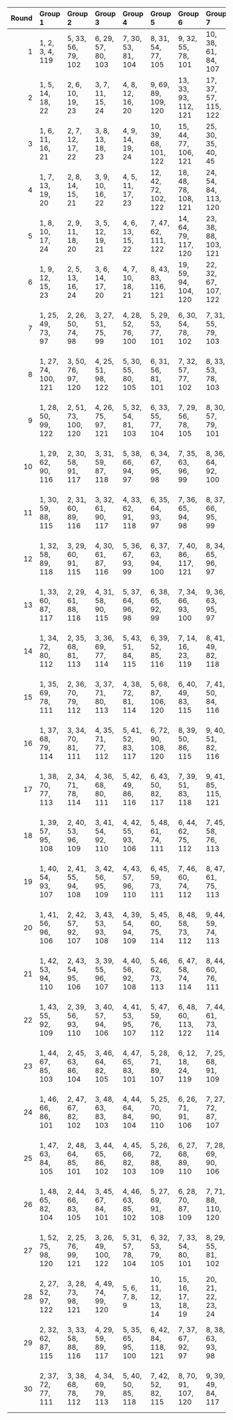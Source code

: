 |   Round | Group 1             | Group 2             | Group 3             | Group 4            | Group 5              | Group 6              | Group 7              | Group 8              | Group 9              | Group 10             | Group 11             | Group 12             | Group 13             | Group 14             | Group 15             | Group 16             | Group 17             | Group 18             | Group 19               | Group 20               | Group 21                | Group 22                | Group 23        | Group 24           | Group 25           |
|--------:|:--------------------|:--------------------|:--------------------|:-------------------|:---------------------|:---------------------|:---------------------|:---------------------|:---------------------|:---------------------|:---------------------|:---------------------|:---------------------|:---------------------|:---------------------|:---------------------|:---------------------|:---------------------|:-----------------------|:-----------------------|:------------------------|:------------------------|:----------------|:-------------------|:-------------------|
|       1 | 1, 2, 3, 4, 119     | 5, 33, 56, 79, 102  | 6, 29, 57, 80, 103  | 7, 30, 53, 81, 104 | 8, 31, 54, 77, 105   | 9, 32, 55, 78, 101   | 10, 38, 61, 84, 107  | 11, 34, 62, 85, 108  | 12, 35, 58, 86, 109  | 13, 36, 59, 82, 110  | 14, 37, 60, 83, 106  | 15, 43, 66, 89, 111  | 16, 39, 67, 90, 112  | 17, 40, 63, 91, 113  | 18, 41, 64, 87, 114  | 20, 48, 71, 94, 115  | 21, 44, 72, 95, 116  | 22, 45, 68, 96, 117  | 23, 46, 69, 92, 118    | 25, 26, 27, 28, 120    | 49, 50, 51, 52, 121     | 73, 74, 75, 76, 122     | 19, 42, 65, 88  | 24, 47, 70, 93     | 97, 98, 99, 100    |
|       2 | 1, 5, 14, 18, 22    | 2, 6, 10, 19, 23    | 3, 7, 11, 15, 24    | 4, 8, 12, 16, 20   | 9, 69, 89, 109, 120  | 13, 33, 93, 112, 121 | 17, 37, 57, 115, 122 | 25, 29, 38, 42, 46   | 26, 30, 34, 43, 47   | 27, 31, 35, 39, 48   | 28, 32, 36, 40, 44   | 45, 65, 85, 105, 119 | 49, 53, 62, 66, 70   | 50, 54, 58, 67, 71   | 51, 55, 59, 63, 72   | 52, 56, 60, 64, 68   | 73, 77, 86, 90, 94   | 74, 78, 82, 91, 95   | 75, 79, 83, 87, 96     | 76, 80, 84, 88, 92     | 97, 101, 110, 113, 116  | 98, 102, 106, 114, 117  | 21, 41, 61, 81  | 99, 103, 107, 118  | 100, 104, 108, 111 |
|       3 | 1, 6, 11, 16, 21    | 2, 7, 12, 17, 22    | 3, 8, 13, 18, 23    | 4, 9, 14, 19, 24   | 10, 39, 68, 101, 122 | 15, 44, 77, 106, 121 | 25, 30, 35, 40, 45   | 26, 31, 36, 41, 46   | 27, 32, 37, 42, 47   | 28, 33, 38, 43, 48   | 49, 54, 59, 64, 69   | 50, 55, 60, 65, 70   | 51, 56, 61, 66, 71   | 52, 57, 62, 67, 72   | 73, 78, 83, 88, 93   | 74, 79, 84, 89, 94   | 75, 80, 85, 90, 95   | 76, 81, 86, 91, 96   | 97, 102, 107, 111, 115 | 98, 103, 108, 112, 116 | 99, 104, 109, 113, 117  | 100, 105, 110, 114, 118 | 5, 34, 63, 92   | 20, 53, 82, 120    | 29, 58, 87, 119    |
|       4 | 1, 7, 13, 19, 20    | 2, 8, 14, 15, 21    | 3, 9, 10, 16, 22    | 4, 5, 11, 17, 23   | 12, 42, 72, 102, 122 | 18, 48, 78, 108, 121 | 24, 54, 84, 113, 120 | 25, 31, 37, 43, 44   | 26, 32, 38, 39, 45   | 27, 33, 34, 40, 46   | 28, 29, 35, 41, 47   | 30, 60, 90, 118, 119 | 49, 55, 61, 67, 68   | 50, 56, 62, 63, 69   | 51, 57, 58, 64, 70   | 52, 53, 59, 65, 71   | 73, 79, 85, 91, 92   | 74, 80, 86, 87, 93   | 75, 81, 82, 88, 94     | 76, 77, 83, 89, 95     | 99, 105, 106, 111, 116  | 100, 101, 107, 112, 117 | 6, 36, 66, 96   | 97, 103, 109, 114  | 98, 104, 110, 115  |
|       5 | 1, 8, 10, 17, 24    | 2, 9, 11, 18, 20    | 3, 5, 12, 19, 21    | 4, 6, 13, 15, 22   | 7, 47, 62, 111, 122  | 14, 64, 79, 117, 120 | 23, 38, 88, 103, 121 | 25, 32, 34, 41, 48   | 26, 33, 35, 42, 44   | 27, 29, 36, 43, 45   | 28, 30, 37, 39, 46   | 40, 55, 95, 110, 119 | 49, 56, 58, 65, 72   | 50, 57, 59, 66, 68   | 51, 53, 60, 67, 69   | 52, 54, 61, 63, 70   | 73, 80, 82, 89, 96   | 74, 81, 83, 90, 92   | 75, 77, 84, 91, 93     | 76, 78, 85, 87, 94     | 97, 104, 106, 112, 118  | 99, 101, 108, 114, 115  | 16, 31, 71, 86  | 98, 105, 107, 113  | 100, 102, 109, 116 |
|       6 | 1, 9, 12, 15, 23    | 2, 5, 13, 16, 24    | 3, 6, 14, 17, 20    | 4, 7, 10, 18, 21   | 8, 43, 83, 116, 121  | 19, 59, 94, 104, 120 | 22, 32, 67, 107, 122 | 25, 33, 36, 39, 47   | 26, 29, 37, 40, 48   | 27, 30, 38, 41, 44   | 28, 31, 34, 42, 45   | 35, 70, 80, 114, 119 | 49, 57, 60, 63, 71   | 50, 53, 61, 64, 72   | 51, 54, 62, 65, 68   | 52, 55, 58, 66, 69   | 73, 81, 84, 87, 95   | 74, 77, 85, 88, 96   | 75, 78, 86, 89, 92     | 76, 79, 82, 90, 93     | 98, 101, 109, 111, 118  | 100, 103, 106, 113, 115 | 11, 46, 56, 91  | 97, 105, 108, 117  | 99, 102, 110, 112  |
|       7 | 1, 25, 49, 73, 97   | 2, 26, 50, 74, 98   | 3, 27, 51, 75, 99   | 4, 28, 52, 76, 100 | 5, 29, 53, 77, 101   | 6, 30, 54, 78, 102   | 7, 31, 55, 79, 103   | 8, 32, 56, 80, 104   | 9, 33, 57, 81, 105   | 10, 34, 58, 82, 106  | 11, 35, 59, 83, 107  | 12, 36, 60, 84, 108  | 13, 37, 61, 85, 109  | 14, 38, 62, 86, 110  | 16, 40, 64, 88, 111  | 17, 41, 65, 89, 112  | 18, 42, 66, 90, 113  | 19, 43, 67, 91, 114  | 21, 45, 69, 93, 115    | 22, 46, 70, 94, 116    | 23, 47, 71, 95, 117     | 24, 48, 72, 96, 118     | 15, 39, 63, 87  | 20, 44, 68, 92     | 119, 120, 121, 122 |
|       8 | 1, 27, 74, 100, 121 | 3, 50, 76, 97, 120  | 4, 25, 51, 98, 122  | 5, 30, 55, 80, 105 | 6, 31, 56, 81, 101   | 7, 32, 57, 77, 102   | 8, 33, 53, 78, 103   | 9, 29, 54, 79, 104   | 10, 35, 60, 85, 110  | 11, 36, 61, 86, 106  | 12, 37, 62, 82, 107  | 13, 38, 58, 83, 108  | 14, 34, 59, 84, 109  | 15, 40, 65, 90, 114  | 17, 42, 67, 87, 111  | 18, 43, 63, 88, 112  | 19, 39, 64, 89, 113  | 20, 45, 70, 95, 118  | 22, 47, 72, 92, 115    | 23, 48, 68, 93, 116    | 24, 44, 69, 94, 117     | 26, 52, 73, 99, 119     | 2, 28, 49, 75   | 16, 41, 66, 91     | 21, 46, 71, 96     |
|       9 | 1, 28, 50, 99, 122  | 2, 51, 73, 100, 120 | 4, 26, 75, 97, 121  | 5, 32, 54, 81, 103 | 6, 33, 55, 77, 104   | 7, 29, 56, 78, 105   | 8, 30, 57, 79, 101   | 9, 31, 53, 80, 102   | 10, 37, 59, 86, 108  | 11, 38, 60, 82, 109  | 12, 34, 61, 83, 110  | 13, 35, 62, 84, 106  | 14, 36, 58, 85, 107  | 15, 42, 64, 91, 112  | 16, 43, 65, 87, 113  | 17, 39, 66, 88, 114  | 19, 41, 63, 90, 111  | 20, 47, 69, 96, 116  | 21, 48, 70, 92, 117    | 22, 44, 71, 93, 118    | 24, 46, 68, 95, 115     | 27, 49, 76, 98, 119     | 3, 25, 52, 74   | 18, 40, 67, 89     | 23, 45, 72, 94     |
|      10 | 1, 29, 62, 90, 116  | 2, 30, 58, 91, 117  | 3, 31, 59, 87, 118  | 5, 38, 66, 94, 97  | 6, 34, 67, 95, 98    | 7, 35, 63, 96, 99    | 8, 36, 64, 92, 100   | 9, 13, 17, 21, 119   | 10, 43, 71, 74, 102  | 11, 39, 72, 75, 103  | 12, 40, 68, 76, 104  | 14, 42, 70, 73, 101  | 15, 48, 51, 79, 107  | 16, 44, 52, 80, 108  | 18, 46, 49, 77, 110  | 19, 47, 50, 78, 106  | 20, 28, 56, 84, 111  | 22, 25, 53, 86, 113  | 23, 26, 54, 82, 114    | 33, 37, 41, 45, 120    | 57, 61, 65, 69, 121     | 81, 85, 89, 93, 122     | 4, 32, 60, 88   | 24, 27, 55, 83     | 105, 109, 112, 115 |
|      11 | 1, 30, 59, 88, 115  | 2, 31, 60, 89, 116  | 3, 32, 61, 90, 117  | 4, 33, 62, 91, 118 | 6, 35, 64, 93, 97    | 7, 36, 65, 94, 98    | 8, 37, 66, 95, 99    | 9, 38, 67, 96, 100   | 11, 40, 69, 73, 102  | 12, 41, 70, 74, 103  | 13, 42, 71, 75, 104  | 14, 43, 72, 76, 105  | 15, 58, 92, 101, 120 | 16, 45, 49, 78, 107  | 17, 46, 50, 79, 108  | 18, 47, 51, 80, 109  | 19, 48, 52, 81, 110  | 20, 29, 63, 106, 122 | 21, 25, 54, 83, 111    | 22, 26, 55, 84, 112    | 23, 27, 56, 85, 113     | 24, 28, 57, 86, 114     | 5, 39, 82, 121  | 10, 44, 53, 87     | 34, 68, 77, 119    |
|      12 | 1, 32, 58, 89, 118  | 3, 29, 60, 91, 115  | 4, 30, 61, 87, 116  | 5, 36, 67, 93, 99  | 6, 37, 63, 94, 100   | 7, 40, 86, 117, 121  | 8, 34, 65, 96, 97    | 9, 35, 66, 92, 98    | 10, 41, 72, 73, 104  | 11, 42, 68, 74, 105  | 12, 43, 69, 75, 101  | 13, 39, 70, 76, 102  | 15, 46, 52, 78, 109  | 16, 62, 95, 103, 120 | 17, 48, 49, 80, 106  | 18, 44, 50, 81, 107  | 19, 45, 51, 77, 108  | 20, 26, 57, 83, 113  | 21, 27, 53, 84, 114    | 23, 31, 64, 110, 122   | 24, 25, 56, 82, 112     | 38, 71, 79, 111, 119    | 2, 33, 59, 90   | 14, 47, 55, 88     | 22, 28, 54, 85     |
|      13 | 1, 33, 60, 87, 117  | 2, 29, 61, 88, 118  | 4, 31, 58, 90, 115  | 5, 37, 64, 96, 98  | 6, 38, 65, 92, 99    | 7, 34, 66, 93, 100   | 9, 36, 63, 95, 97    | 10, 42, 69, 76, 103  | 11, 43, 70, 104, 122 | 12, 39, 71, 73, 105  | 13, 40, 72, 74, 101  | 14, 41, 68, 75, 102  | 15, 47, 49, 81, 108  | 16, 48, 50, 77, 109  | 17, 44, 51, 78, 110  | 18, 45, 52, 79, 106  | 19, 46, 80, 107, 121 | 20, 27, 54, 86, 112  | 21, 28, 55, 82, 113    | 22, 56, 83, 114, 120   | 24, 26, 53, 85, 111     | 32, 59, 91, 116, 119    | 3, 30, 62, 89   | 8, 35, 67, 94      | 23, 25, 57, 84     |
|      14 | 1, 34, 72, 80, 112  | 2, 35, 68, 81, 113  | 3, 36, 69, 77, 114  | 5, 43, 51, 84, 115 | 6, 39, 52, 85, 116   | 7, 14, 16, 23, 119   | 8, 41, 49, 82, 118   | 10, 48, 56, 89, 97   | 11, 44, 57, 90, 98   | 12, 45, 53, 91, 99   | 13, 46, 54, 87, 100  | 15, 28, 61, 94, 102  | 17, 25, 58, 96, 104  | 18, 26, 59, 92, 105  | 19, 27, 60, 93, 101  | 20, 33, 66, 74, 107  | 21, 29, 67, 75, 108  | 22, 30, 63, 76, 109  | 24, 32, 65, 73, 106    | 31, 38, 40, 47, 120    | 55, 62, 64, 71, 121     | 79, 86, 88, 95, 122     | 4, 37, 70, 78   | 9, 42, 50, 83      | 103, 110, 111, 117 |
|      15 | 1, 35, 69, 78, 111  | 2, 36, 70, 79, 112  | 3, 37, 71, 80, 113  | 4, 38, 72, 81, 114 | 5, 68, 87, 106, 120  | 6, 40, 49, 83, 115   | 7, 41, 50, 84, 116   | 8, 42, 51, 85, 117   | 9, 43, 52, 86, 118   | 11, 45, 54, 88, 97   | 12, 46, 55, 89, 98   | 13, 47, 56, 90, 99   | 14, 48, 57, 91, 100  | 16, 25, 59, 93, 102  | 17, 26, 60, 94, 103  | 18, 27, 61, 95, 104  | 19, 28, 62, 96, 105  | 21, 30, 64, 73, 107  | 22, 31, 65, 74, 108    | 23, 32, 66, 75, 109    | 24, 33, 67, 76, 110     | 44, 63, 82, 101, 119    | 10, 29, 92, 121 | 15, 34, 53, 122    | 20, 39, 58, 77     |
|      16 | 1, 37, 68, 79, 114  | 3, 34, 70, 81, 111  | 4, 35, 71, 77, 112  | 5, 41, 52, 83, 117 | 6, 72, 90, 108, 120  | 8, 39, 50, 86, 115   | 9, 40, 51, 82, 116   | 10, 46, 57, 88, 99   | 11, 47, 53, 89, 100  | 12, 30, 96, 113, 121 | 13, 44, 55, 91, 97   | 14, 45, 56, 87, 98   | 15, 26, 62, 93, 104  | 16, 27, 58, 94, 105  | 17, 28, 59, 95, 101  | 18, 36, 54, 118, 122 | 19, 25, 61, 92, 103  | 20, 31, 67, 73, 109  | 21, 32, 63, 74, 110    | 22, 33, 64, 75, 106    | 23, 29, 65, 76, 107     | 48, 66, 84, 102, 119    | 2, 38, 69, 80   | 7, 43, 49, 85      | 24, 42, 60, 78     |
|      17 | 1, 38, 70, 77, 113  | 2, 34, 71, 78, 114  | 4, 36, 68, 80, 111  | 5, 42, 49, 86, 116 | 6, 43, 50, 82, 117   | 7, 39, 51, 83, 118   | 9, 41, 85, 115, 121  | 10, 47, 54, 91, 98   | 11, 48, 55, 87, 99   | 12, 44, 56, 88, 100  | 14, 46, 53, 90, 97   | 15, 27, 59, 96, 103  | 16, 28, 60, 92, 104  | 17, 61, 93, 105, 120 | 18, 25, 62, 94, 101  | 19, 26, 58, 95, 102  | 20, 32, 64, 76, 108  | 21, 33, 65, 109, 122 | 22, 29, 66, 73, 110    | 23, 30, 67, 74, 106    | 24, 31, 63, 75, 107     | 37, 69, 81, 112, 119    | 3, 35, 72, 79   | 8, 40, 52, 84      | 13, 45, 57, 89     |
|      18 | 1, 39, 57, 95, 108  | 2, 40, 53, 96, 109  | 3, 41, 54, 92, 110  | 4, 42, 55, 93, 106 | 5, 48, 61, 74, 111   | 6, 44, 62, 75, 112   | 7, 45, 58, 76, 113   | 8, 11, 19, 22, 119   | 10, 28, 66, 79, 115  | 12, 25, 63, 81, 117  | 13, 26, 64, 77, 118  | 15, 33, 71, 84, 97   | 16, 29, 72, 85, 98   | 17, 30, 68, 86, 99   | 18, 31, 69, 82, 100  | 20, 38, 51, 89, 102  | 21, 34, 52, 90, 103  | 23, 36, 49, 87, 105  | 24, 37, 50, 88, 101    | 32, 35, 43, 46, 120    | 56, 59, 67, 70, 121     | 80, 83, 91, 94, 122     | 9, 47, 60, 73   | 14, 27, 65, 78     | 104, 107, 114, 116 |
|      19 | 1, 40, 54, 93, 107  | 2, 41, 55, 94, 108  | 3, 42, 56, 95, 109  | 4, 43, 57, 96, 110 | 6, 45, 59, 73, 111   | 7, 46, 60, 74, 112   | 8, 47, 61, 75, 113   | 9, 48, 62, 76, 114   | 11, 25, 64, 78, 115  | 12, 26, 65, 79, 116  | 13, 27, 66, 80, 117  | 14, 28, 67, 81, 118  | 16, 30, 69, 83, 97   | 17, 31, 70, 84, 98   | 18, 32, 71, 85, 99   | 19, 33, 72, 86, 100  | 20, 34, 87, 101, 121 | 21, 35, 49, 88, 102  | 22, 36, 50, 89, 103    | 23, 37, 51, 90, 104    | 24, 38, 52, 91, 105     | 39, 53, 92, 106, 119    | 5, 44, 58, 122  | 10, 63, 77, 120    | 15, 29, 68, 82     |
|      20 | 1, 41, 56, 96, 106  | 2, 42, 57, 92, 107  | 3, 43, 53, 93, 108  | 4, 39, 54, 94, 109 | 5, 45, 60, 75, 114   | 8, 48, 58, 73, 112   | 9, 44, 59, 74, 113   | 10, 25, 65, 80, 118  | 12, 27, 67, 77, 115  | 13, 28, 63, 78, 116  | 14, 40, 71, 103, 122 | 15, 30, 70, 85, 100  | 16, 47, 79, 110, 121 | 17, 32, 72, 82, 97   | 18, 33, 68, 83, 98   | 19, 29, 69, 84, 99   | 20, 35, 50, 90, 105  | 21, 36, 51, 91, 101  | 22, 37, 52, 87, 102    | 23, 55, 86, 111, 120   | 24, 34, 49, 89, 104     | 31, 62, 88, 117, 119    | 6, 46, 61, 76   | 7, 38, 64, 95      | 11, 26, 66, 81     |
|      21 | 1, 42, 53, 94, 110  | 2, 43, 54, 95, 106  | 3, 39, 55, 96, 107  | 4, 40, 56, 92, 108 | 5, 46, 62, 73, 113   | 6, 47, 58, 74, 114   | 8, 44, 60, 76, 111   | 10, 26, 67, 78, 117  | 11, 27, 63, 79, 118  | 13, 41, 69, 105, 122 | 14, 25, 66, 77, 116  | 15, 31, 72, 83, 99   | 16, 32, 68, 84, 100  | 17, 45, 81, 109, 121 | 18, 29, 70, 86, 97   | 19, 30, 71, 82, 98   | 20, 36, 52, 88, 104  | 21, 57, 85, 112, 120 | 22, 38, 49, 90, 101    | 23, 34, 50, 91, 102    | 24, 35, 51, 87, 103     | 33, 61, 89, 115, 119    | 7, 48, 59, 75   | 9, 37, 65, 93      | 12, 28, 64, 80     |
|      22 | 1, 43, 55, 92, 109  | 2, 39, 56, 93, 110  | 3, 40, 57, 94, 106  | 4, 41, 53, 95, 107 | 5, 47, 59, 76, 112   | 6, 48, 60, 113, 122  | 7, 44, 61, 73, 114   | 9, 46, 58, 75, 111   | 10, 27, 64, 81, 116  | 11, 28, 65, 77, 117  | 12, 66, 78, 118, 120 | 14, 26, 63, 80, 115  | 15, 32, 69, 86, 98   | 16, 33, 70, 82, 99   | 17, 29, 71, 83, 100  | 19, 31, 68, 85, 97   | 20, 37, 49, 91, 103  | 21, 38, 50, 87, 104  | 22, 34, 51, 88, 105    | 23, 35, 52, 89, 101    | 24, 36, 90, 102, 121    | 42, 54, 96, 108, 119    | 8, 45, 62, 74   | 13, 25, 67, 79     | 18, 30, 72, 84     |
|      23 | 1, 44, 67, 85, 103  | 2, 45, 63, 86, 104  | 3, 46, 64, 82, 105  | 4, 47, 65, 83, 101 | 5, 28, 71, 89, 107   | 6, 12, 18, 24, 119   | 7, 25, 68, 91, 109   | 8, 26, 69, 87, 110   | 9, 27, 70, 88, 106   | 10, 33, 51, 94, 111  | 11, 29, 52, 95, 112  | 13, 31, 49, 92, 114  | 15, 38, 56, 74, 115  | 16, 34, 57, 75, 116  | 17, 35, 53, 76, 117  | 20, 43, 61, 79, 97   | 21, 39, 62, 80, 98   | 22, 40, 58, 81, 99   | 23, 41, 59, 77, 100    | 30, 36, 42, 48, 120    | 54, 60, 66, 72, 121     | 78, 84, 90, 96, 122     | 14, 32, 50, 93  | 19, 37, 55, 73     | 102, 108, 113, 118 |
|      24 | 1, 46, 66, 86, 101  | 2, 47, 67, 82, 102  | 3, 48, 63, 83, 103  | 4, 44, 64, 84, 104 | 5, 25, 70, 90, 110   | 6, 26, 71, 91, 106   | 7, 27, 72, 87, 107   | 8, 28, 68, 88, 108   | 9, 45, 61, 112, 122  | 10, 30, 50, 95, 114  | 12, 32, 52, 92, 111  | 13, 65, 81, 115, 120 | 14, 29, 49, 94, 113  | 15, 35, 55, 75, 118  | 18, 38, 53, 73, 116  | 19, 34, 54, 74, 117  | 20, 40, 60, 80, 100  | 21, 37, 89, 105, 121 | 22, 42, 62, 77, 97     | 23, 43, 58, 78, 98     | 24, 39, 59, 79, 99      | 41, 57, 93, 109, 119    | 11, 31, 51, 96  | 16, 36, 56, 76     | 17, 33, 69, 85     |
|      25 | 1, 47, 63, 84, 105  | 2, 48, 64, 85, 101  | 3, 44, 65, 86, 102  | 4, 45, 66, 82, 103 | 5, 26, 72, 88, 109   | 6, 27, 68, 89, 110   | 7, 28, 69, 90, 106   | 8, 46, 59, 114, 122  | 9, 25, 71, 87, 108   | 10, 31, 52, 93, 113  | 11, 67, 80, 116, 120 | 13, 29, 50, 96, 111  | 14, 30, 51, 92, 112  | 15, 36, 57, 73, 117  | 16, 37, 53, 74, 118  | 18, 34, 55, 76, 115  | 20, 41, 62, 78, 99   | 21, 42, 58, 79, 100  | 22, 35, 91, 104, 121   | 23, 39, 60, 81, 97     | 24, 40, 61, 77, 98      | 43, 56, 94, 107, 119    | 12, 33, 49, 95  | 17, 38, 54, 75     | 19, 32, 70, 83     |
|      26 | 1, 48, 65, 82, 104  | 2, 44, 66, 83, 105  | 3, 45, 67, 84, 101  | 4, 46, 63, 85, 102 | 5, 27, 69, 91, 108   | 6, 28, 70, 87, 109   | 7, 71, 88, 110, 120  | 8, 25, 72, 89, 106   | 9, 26, 68, 90, 107   | 10, 32, 49, 96, 112  | 11, 33, 50, 92, 113  | 12, 29, 51, 93, 114  | 14, 31, 95, 111, 121 | 15, 37, 54, 76, 116  | 16, 38, 55, 117, 122 | 17, 34, 56, 73, 118  | 19, 36, 53, 75, 115  | 20, 42, 59, 81, 98   | 21, 43, 60, 77, 99     | 22, 39, 61, 78, 100    | 24, 41, 58, 80, 97      | 47, 64, 86, 103, 119    | 13, 30, 52, 94  | 18, 35, 57, 74     | 23, 40, 62, 79     |
|      27 | 1, 52, 75, 98, 120  | 2, 25, 76, 99, 121  | 3, 26, 49, 100, 122 | 5, 31, 57, 78, 104 | 6, 32, 53, 79, 105   | 7, 33, 54, 80, 101   | 8, 29, 55, 81, 102   | 9, 30, 56, 77, 103   | 10, 36, 62, 83, 109  | 11, 37, 58, 84, 110  | 12, 38, 59, 85, 106  | 13, 34, 60, 86, 107  | 14, 35, 61, 82, 108  | 15, 41, 67, 88, 113  | 16, 42, 63, 89, 114  | 18, 39, 65, 91, 111  | 19, 40, 66, 87, 112  | 20, 46, 72, 93, 117  | 21, 47, 68, 94, 118    | 23, 44, 70, 96, 115    | 24, 45, 71, 92, 116     | 28, 51, 74, 97, 119     | 4, 27, 50, 73   | 17, 43, 64, 90     | 22, 48, 69, 95     |
|      28 | 2, 27, 52, 97, 122  | 3, 28, 73, 98, 121  | 4, 49, 74, 99, 120  | 5, 6, 7, 8, 9      | 10, 11, 12, 13, 14   | 15, 16, 17, 18, 19   | 20, 21, 22, 23, 24   | 25, 50, 75, 100, 119 | 29, 30, 31, 32, 33   | 34, 35, 36, 37, 38   | 39, 40, 41, 42, 43   | 44, 45, 46, 47, 48   | 53, 54, 55, 56, 57   | 58, 59, 60, 61, 62   | 63, 64, 65, 66, 67   | 68, 69, 70, 71, 72   | 77, 78, 79, 80, 81   | 82, 83, 84, 85, 86   | 87, 88, 89, 90, 91     | 92, 93, 94, 95, 96     | 101, 102, 103, 104, 105 | 106, 107, 108, 109, 110 | 1, 26, 51, 76   | 111, 112, 113, 114 | 115, 116, 117, 118 |
|      29 | 2, 32, 62, 87, 115  | 3, 33, 58, 88, 116  | 4, 29, 59, 89, 117  | 5, 35, 65, 95, 100 | 6, 42, 84, 118, 121  | 7, 37, 67, 92, 97    | 8, 38, 63, 93, 98    | 9, 34, 64, 94, 99    | 10, 40, 70, 75, 105  | 11, 41, 71, 76, 101  | 13, 43, 68, 73, 103  | 14, 39, 69, 74, 104  | 15, 45, 50, 80, 110  | 16, 46, 51, 81, 106  | 17, 47, 52, 77, 107  | 18, 60, 96, 102, 120 | 19, 44, 49, 79, 109  | 20, 25, 55, 85, 114  | 22, 27, 57, 82, 111    | 23, 28, 53, 83, 112    | 24, 30, 66, 108, 122    | 36, 72, 78, 113, 119    | 1, 31, 61, 91   | 12, 48, 54, 90     | 21, 26, 56, 86     |
|      30 | 2, 37, 72, 77, 111  | 3, 38, 68, 78, 112  | 4, 34, 69, 79, 113  | 5, 40, 50, 85, 118 | 7, 42, 52, 82, 115   | 8, 70, 91, 107, 120  | 9, 39, 49, 84, 117   | 10, 45, 55, 90, 100  | 11, 32, 94, 114, 121 | 12, 47, 57, 87, 97   | 13, 48, 53, 88, 98   | 14, 44, 54, 89, 99   | 15, 25, 60, 95, 105  | 16, 26, 61, 96, 101  | 17, 27, 62, 92, 102  | 18, 28, 58, 93, 103  | 19, 35, 56, 116, 122 | 20, 30, 65, 75, 110  | 21, 31, 66, 76, 106    | 23, 33, 63, 73, 108    | 24, 29, 64, 74, 109     | 46, 67, 83, 104, 119    | 1, 36, 71, 81   | 6, 41, 51, 86      | 22, 43, 59, 80     |